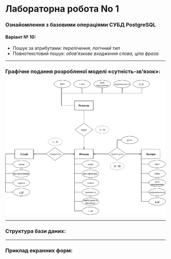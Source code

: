 # Лабораторна робота No 1

### Ознайомлення з базовими операціями СУБД PostgreSQL

#### Варіант № 10:
 - Пошук за атрибутами: *перелічення, логічний тип*
 - Повнотекстовий пошук: *обов’язкове входження слова, ціла фраза*

* * *

### Графічне подання розробленої моделі «сутність-зв’язок»:

![ER-model](https://github.com/Valzavator/RelationalDatabasesLabs/blob/master/lab1/images/er-model.png)

* * *

### Cтруктура бази даних:

* * *

### Приклад екранних форм:

